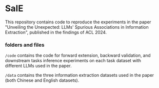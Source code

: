 # SaIE
This repository contains code to reproduce the experiments in the paper "Unveiling the Unexpected: LLMs' Spurious Associations in Information Extraction", published in the findings of ACL 2024.

### folders and files
`/code` contains the code for forward extension, backward validation, and downstream tasks inference experiments on each task dataset with different LLMs used in the paper.

`/data` contains the three information extraction datasets used in the paper (both Chinese and English datasets).
